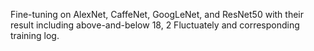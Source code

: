 Fine-tuning on AlexNet, CaffeNet, GoogLeNet, and ResNet50 with their result including above-and-below 18, 2 Fluctuately and corresponding training log.
